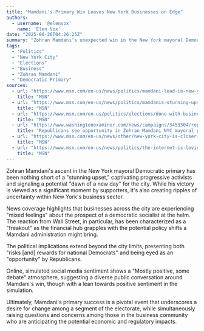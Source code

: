 ```yaml
---
title: "Mamdani's Primary Win Leaves New York Businesses on Edge"
authors:
  - username: '@elenvox'
    name: 'Elen Vox'
date: "2025-06-26T04:26:25Z"
summary: "Zohran Mamdani's unexpected win in the New York mayoral Democratic primary has ignited progressive excitement, but concerns are mounting among the city's business community, particularly on Wall Street."
tags:
  - "Politics"
  - "New York City"
  - "Elections"
  - "Business"
  - "Zohran Mamdani"
  - "Democratic Primary"
sources:
  - url: "https://www.msn.com/en-us/news/politics/mamdani-lead-in-new-york-mayoral-democratic-primary-leaves-businesses-on-edge/ar-AA1HqhlH"
    title: "MSN"
  - url: "https://www.msn.com/en-us/news/politics/mamdanis-stunning-upset-in-new-yorks-democratic-mayoral-primary-carries-risks-rewards-for-national-democrats/ar-AA1HqZjO"
    title: "MSN"
  - url: "https://www.msn.com/en-us/politics/elections/done-with-business-as-usual-reactions-to-zohran-mamdani-s-stunning-nyc-primary-win/ar-AA1HoYUv"
    title: "MSN"
  - url: "https://www.washingtonexaminer.com/news/campaigns/3453304/republicans-opportunity-zohran-mamdani-nyc-mayoral-primary-win/"
    title: "Republicans see opportunity in Zohran Mamdani NYC mayoral primary win"
  - url: "https://www.msn.com/en-us/news/other/new-york-city-is-closer-to-electing-a-democratic-socialist-mayor-businesses-have-mixed-feelings/ar-AA1HnQ1L"
    title: "MSN"
  - url: "https://www.msn.com/en-us/news/politics/the-internet-is-loving-wall-streets-freakout-over-zaddy-zohran/ar-AA1HpoiW"
    title: "MSN"
---
```


Zohran Mamdani's ascent in the New York mayoral Democratic primary has been nothing short of a "stunning upset," captivating progressive activists and signaling a potential "dawn of a new day" for the city. While his victory is viewed as a significant moment by supporters, it's also creating ripples of uncertainty within New York's business sector.

News coverage highlights that businesses across the city are experiencing "mixed feelings" about the prospect of a democratic socialist at the helm. The reaction from Wall Street, in particular, has been characterized as a "freakout" as the financial hub grapples with the potential policy shifts a Mamdani administration might bring.

The political implications extend beyond the city limits, presenting both "risks [and] rewards for national Democrats" and being eyed as an "opportunity" by Republicans.

Online, simulated social media sentiment shows a "Mostly positive, some debate" atmosphere, suggesting a diverse public conversation around Mamdani's win, though with a lean towards positive sentiment in the simulation.

Ultimately, Mamdani's primary success is a pivotal event that underscores a desire for change among a segment of the electorate, while simultaneously raising questions and concerns among those in the business community who are anticipating the potential economic and regulatory impacts.
